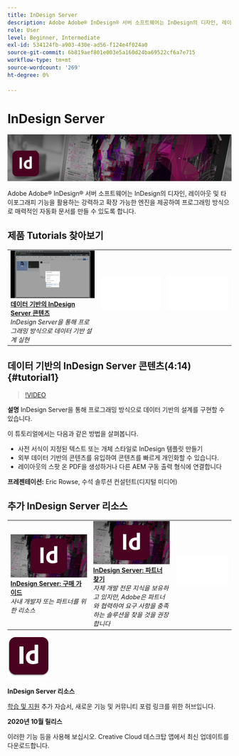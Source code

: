 ```yaml
---
title: InDesign Server
description: Adobe Adobe® InDesign® 서버 소프트웨어는 InDesign의 디자인, 레이아웃 및 타이포그래피 기능을 활용하는 강력하고 확장 가능한 엔진을 제공하여 프로그래밍 방식으로 매력적인 자동화 문서를 만들 수 있도록 합니다
role: User
level: Beginner, Intermediate
exl-id: 534124fb-a903-430e-ad56-f124e4f024a0
source-git-commit: 6b819aef801e003e5a160d24ba69522cf6a7e715
workflow-type: tm+mt
source-wordcount: '269'
ht-degree: 0%

---
```


# InDesign Server

![튜토리얼 메인 이미지](../assets/InDesignServer.jpg)

Adobe Adobe® InDesign® 서버 소프트웨어는 InDesign의 디자인, 레이아웃 및 타이포그래피 기능을 활용하는 강력하고 확장 가능한 엔진을 제공하여 프로그래밍 방식으로 매력적인 자동화 문서를 만들 수 있도록 합니다.

## 제품 Tutorials 찾아보기

<table style="table-layout:fixed">
<tr>
 <td>
   <a href="indesignserver.md#tutorial1">
      <img alt="데이터 기반의 InDesign Server 콘텐츠" src="../assets/dataDriven-InDesign-Server-Content.jpg" />
   </a>
    <div>
   <a href="indesignserver.md#tutorial1"><strong>데이터 기반의 InDesign Server 콘텐츠</strong></a>
    </div>
    <em>InDesign Server을 통해 프로그래밍 방식으로 데이터 기반 설계 실현</em>
    <br>
  </td>
  <td>
    <img alt="스페이서" src="../assets/Whitespacer.png" />
    <div>
    <br>
  </td>
  <td>
    <img alt="스페이서" src="../assets/Whitespacer.png" />
    <div>
    <br>
  </td>
</tr>
</table>

## 데이터 기반의 InDesign Server 콘텐츠(4:14) {#tutorial1}

>[!VIDEO](https://video.tv.adobe.com/v/326901?hidetitle=true)

**설명**
InDesign Server을 통해 프로그래밍 방식으로 데이터 기반의 설계를 구현할 수 있습니다.

이 튜토리얼에서는 다음과 같은 방법을 살펴봅니다.
* 사전 서식이 지정된 텍스트 또는 개체 스타일로 InDesign 템플릿 만들기
* 외부 데이터 기반의 콘텐츠를 유입하여 콘텐츠를 빠르게 개인화할 수 있습니다.
* 레이아웃의 스팟 온 PDF을 생성하거나 다른 AEM 구동 출력 형식에 연결합니다

**프레젠테이션:**
Eric Rowse, 수석 솔루션 컨설턴트(디지털 미디어)

## 추가 InDesign Server 리소스

<table>
<tr>
 <td>
   <a href="https://www.adobe.com/products/indesignserver/buying-guide.html">
      <img alt="InDesign Server: 구매 가이드" src="../assets/IDS_Thumbnail.jpg" />
   </a>
    <div>
   <a href="https://www.adobe.com/products/indesignserver/buying-guide.html"><strong>InDesign Server: 구매 가이드</strong></a>
    </div>
    <em>사내 개발자 또는 파트너를 위한 리소스</em>
    <br>
  </td>
  <td>
   <a href="https://www.adobe.com/products/indesignserver/partner.html">
      <img alt="InDesign Server: 파트너 찾기" src="../assets/IDS_Thumbnail.jpg" />
   </a>
    <div>
   <a href="https://www.adobe.com/products/indesignserver/partner.html"><strong>InDesign Server: 파트너 찾기</strong></a>
    </div>
    <em>자체 개발 전문 지식을 보유하고 있지만, Adobe은 파트너와 협력하여 요구 사항을 충족하는 솔루션을 찾을 것을 권장합니다</em>
    <br>
  </td>
  <td>
    <img alt="스페이서" src="../assets/Whitespacer.png" />
    <div>
    <br>
  </td>
</tr>
</table>

![InDesign Server 로고](../assets/id_server_appicon_96.png)

**InDesign Server 리소스**

[학습 및 지원](https://www.adobe.com/products/indesignserver.html) 추가 자습서, 새로운 기능 및 커뮤니티 포럼 링크를 위한 허브입니다.

**2020년 10월 릴리스**

이러한 기능 등을 사용해 보십시오. Creative Cloud 데스크탑 앱에서 최신 업데이트를 다운로드합니다.
